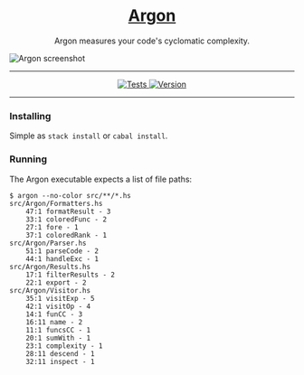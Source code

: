 <h1 align="center">
    <a href="https://github.com/rubik/argon">
        Argon
    </a>
</h1>

<p align="center">
    Argon measures your code's cyclomatic complexity.
</p>

<img alt="Argon screenshot"
     src="https://cloud.githubusercontent.com/assets/238549/10623810/b91bff12-7792-11e5-8f86-af7ec4e98579.png">

<hr>

<p align="center">
    <a href="https://travis-ci.org/rubik/argon">
        <img alt="Tests"
             src="https://img.shields.io/travis/rubik/argon.svg?style=flat-square">
    </a>
    <a href="https://hackage.haskell.org/package/argon">
        <img alt="Version"
             src="https://img.shields.io/hackage/v/argon.svg?label=version&amp;style=flat-square">
    </a>
</p>

<hr>

### Installing

Simple as ``stack install`` or ``cabal install``.

### Running

The Argon executable expects a list of file paths:

    $ argon --no-color src/**/*.hs
    src/Argon/Formatters.hs
        47:1 formatResult - 3
        33:1 coloredFunc - 2
        27:1 fore - 1
        37:1 coloredRank - 1
    src/Argon/Parser.hs
        51:1 parseCode - 2
        44:1 handleExc - 1
    src/Argon/Results.hs
        17:1 filterResults - 2
        22:1 export - 2
    src/Argon/Visitor.hs
        35:1 visitExp - 5
        42:1 visitOp - 4
        14:1 funCC - 3
        16:11 name - 2
        11:1 funcsCC - 1
        20:1 sumWith - 1
        23:1 complexity - 1
        28:11 descend - 1
        32:11 inspect - 1
